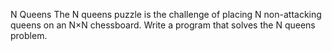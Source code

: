 N Queens
The N queens puzzle is the challenge of placing N non-attacking queens on an N×N chessboard. Write a program that solves the N queens problem.
